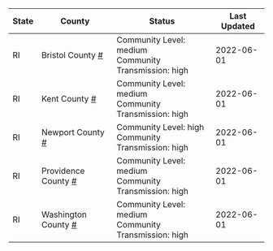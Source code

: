 State | County | Status | Last Updated
--- | --- | --- | --- 
RI | Bristol County <a href="#bristol_county">#</a> | <a name="bristol_county"></a>Community Level: medium<br/>Community Transmission: high | 2022-06-01
RI | Kent County <a href="#kent_county">#</a> | <a name="kent_county"></a>Community Level: medium<br/>Community Transmission: high | 2022-06-01
RI | Newport County <a href="#newport_county">#</a> | <a name="newport_county"></a>Community Level: high<br/>Community Transmission: high | 2022-06-01
RI | Providence County <a href="#providence_county">#</a> | <a name="providence_county"></a>Community Level: medium<br/>Community Transmission: high | 2022-06-01
RI | Washington County <a href="#washington_county">#</a> | <a name="washington_county"></a>Community Level: medium<br/>Community Transmission: high | 2022-06-01
